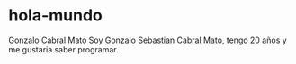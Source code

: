# hola-mundo
Gonzalo Cabral Mato
Soy Gonzalo Sebastian Cabral Mato, tengo 20 años y me gustaria saber programar. 

